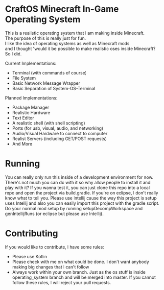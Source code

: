 CraftOS Minecraft In-Game Operating System
=========================================
This is a realistic operating system that I am making inside Minecraft. <br>
The purpose of this is really just for fun.<br>
I like the idea of operating systems as well as Minecraft mods<br>
and I thought 'would it be possible to make realistic oses inside Minecraft? So I did.

Current Implementations:
  * Terminal (with commands of course)
  * File System
  * Basic Network Message Wrapper
  * Basic Separation of System-OS-Terminal

Planned Implementations:
  * Package Manager
  * Realistic Hardware
  * Text Editor
  * A realistic shell (with shell scripting)
  * Ports (for usb, visual, audio, and networking)
  * Audio/Visual Hardware to connect to computer
  * Realist Servers (including GET/POST requests)
  * And More

Running
========================
You can really only run this inside of a development environment for now. 
There's not much you can do with it so why allow people to install it and play with it?
If you wanna test it, you can just clone this repo into a local repo and open the project via build.gradle.
If you're on eclipse, I don't really know what to tell you. Please use Intellij cause the way this project
is setup uses Intellij and also you can easily import this project with the gradle script. Do your normal
mod setup by running setupDecompWorkspace and genIntellijRuns (or eclipse but please use Intellij).

Contributing
=======================
If you would like to contribute, I have some rules:
  * Please use Kotlin
  * Please check with me on what could be done. I don't want anybody making big changes that I can't follow
  * Always work within your own branch. Just as the os stuff is inside operating_system branch and will be merged into master.
If you cannot follow these rules, I will reject your pull requests. 
